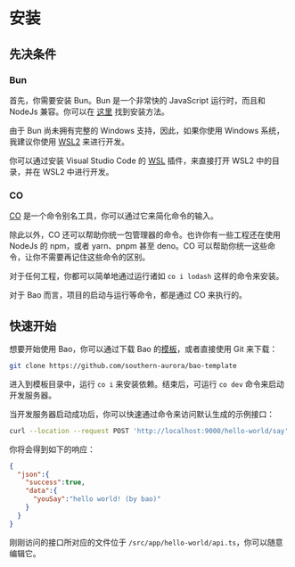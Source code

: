 # 安装

## 先决条件

### Bun

首先，你需要安装 Bun。Bun 是一个非常快的 JavaScript 运行时，而且和 NodeJs 兼容。你可以在 [这里](https://bun.sh/docs/installation) 找到安装方法。

由于 Bun 尚未拥有完整的 Windows 支持，因此，如果你使用 Windows 系统，我建议你使用 [WSL2](https://learn.microsoft.com/en-us/windows/wsl/install) 来进行开发。

你可以通过安装 Visual Studio Code 的 [WSL](https://marketplace.visualstudio.com/items?itemName=ms-vscode-remote.remote-wsl) 插件，来直接打开 WSL2 中的目录，并在 WSL2 中进行开发。

### CO

[CO](https://github.com/southern-aurora/co) 是一个命令别名工具，你可以通过它来简化命令的输入。

除此以外，CO 还可以帮助你统一包管理器的命令。也许你有一些工程还在使用 NodeJs 的 npm，或者 yarn、pnpm 甚至 deno。CO 可以帮助你统一这些命令，让你不需要再记住这些命令的区别。

对于任何工程，你都可以简单地通过运行诸如 `co i lodash` 这样的命令来安装。

对于 Bao 而言，项目的启动与运行等命令，都是通过 CO 来执行的。

## 快速开始

想要开始使用 Bao，你可以通过下载 Bao 的[模板](https://github.com/southern-aurora/bao-template)，或者直接使用 Git 来下载：

```bash
git clone https://github.com/southern-aurora/bao-template
```

进入到模板目录中，运行 `co i` 来安装依赖。结束后，可运行 `co dev` 命令来启动开发服务器。

当开发服务器启动成功后，你可以快速通过命令来访问默认生成的示例接口：

```bash
curl --location --request POST 'http://localhost:9000/hello-world/say' --header 'Content-Type: application/json' --data-raw '{"by":"bao"}'
```

你将会得到如下的响应：

```json
{
  "json":{
    "success":true,
    "data":{
      "youSay":"hello world! (by bao)"
    }
  }
}
```

刚刚访问的接口所对应的文件位于 `/src/app/hello-world/api.ts`，你可以随意编辑它。
